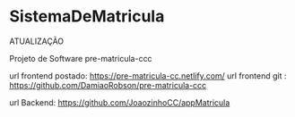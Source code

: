 # SistemaDeMatricula

ATUALIZAÇÃO

Projeto de Software
pre-matricula-ccc

url frontend postado: https://pre-matricula-cc.netlify.com/
url frontend git : https://github.com/DamiaoRobson/pre-matricula-ccc

url Backend: https://github.com/JoaozinhoCC/appMatricula
